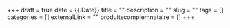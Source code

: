 +++ 
draft = true 
date = {{.Date}} 
title = "" 
description = "" 
slug = "" 
tags = [] 
categories = [] 
externalLink = "" 
produitscomplemnataire = [] 
+++